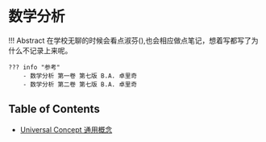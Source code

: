 # 数学分析

!!! Abstract
    在学校无聊的时候会看点淑芬(),也会相应做点笔记，想着写都写了为什么不记录上来呢。

    ??? info "参考"
        - 数学分析 第一卷 第七版 B.A. 卓里奇
        - 数学分析 第二卷 第七版 B.A. 卓里奇

## Table of Contents

- [Universal Concept 通用概念](uc.md)
